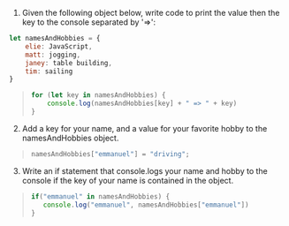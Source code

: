 
1. Given the following object below, write code to print the value then the key to the console separated by '=>':
```javascript
let namesAndHobbies = {
    elie: JavaScript,
    matt: jogging,
    janey: table building,
    tim: sailing
}
```
>```javascript
> for (let key in namesAndHobbies) {
>     console.log(namesAndHobbies[key] + " => " + key)
> }
>```

2. Add a key for your name, and a value for your favorite hobby to the namesAndHobbies object.
>```javascript
> namesAndHobbies["emmanuel"] = "driving";
>```

3. Write an if statement that console.logs your name and hobby to the console if the key of your name is contained in the object.
>```javascript
> if("emmanuel" in namesAndHobbies) {
>    console.log("emmanuel", namesAndHobbies["emmanuel"])
>}
>```
